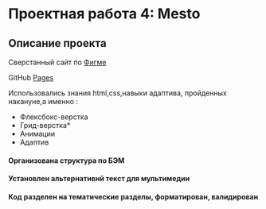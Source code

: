# Проектная работа 4: Mesto

## Описание проекта

Сверстанный сайт по [Фигме](https://www.figma.com/file/2cn9N9jSkmxD84oJik7xL7/JavaScript.-Sprint-4?node-id=0%3A1)

GitHub [Pages](https://dreusus.github.io/mesto/)

Использовались  знания html,css,навыки адаптива, пройденных накануне,а именно :
* Флексбокс-верстка
* Грид-верстка*
* Анимации
* Адаптив

#### Организована структура по БЭМ
#### Установлен альтернативнй текст для мультимедии
#### Код разделен на тематические разделы, форматирован, валидирован



